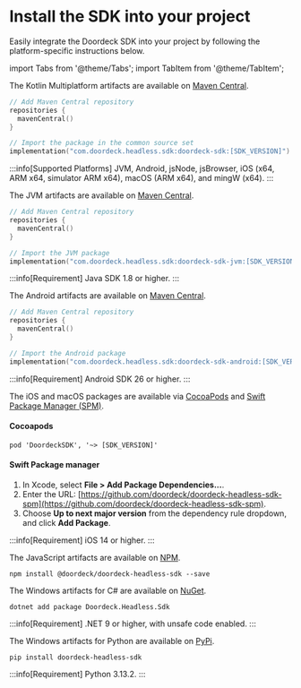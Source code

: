 # Install the SDK into your project

Easily integrate the Doordeck SDK into your project by following the platform-specific instructions below.

import Tabs from '@theme/Tabs';
import TabItem from '@theme/TabItem';

<Tabs>
<TabItem value="kmp" label="KMP">

The Kotlin Multiplatform artifacts are available on [Maven Central](https://central.sonatype.com/artifact/com.doordeck.headless.sdk/doordeck-sdk).

```kotlin showLineNumbers title="gradle.kts"
// Add Maven Central repository
repositories {
  mavenCentral()
}

// Import the package in the common source set
implementation("com.doordeck.headless.sdk:doordeck-sdk:[SDK_VERSION]")
```

:::info[Supported Platforms]
JVM, Android, jsNode, jsBrowser, iOS (x64, ARM x64, simulator ARM x64), macOS (ARM x64), and mingW (x64).
:::

</TabItem>
<TabItem value="jvm" label="JVM">

The JVM artifacts are available on [Maven Central](https://central.sonatype.com/artifact/com.doordeck.headless.sdk/doordeck-sdk-jvm).

```kotlin showLineNumbers title="gradle.kts"
// Add Maven Central repository
repositories {
  mavenCentral()
}

// Import the JVM package
implementation("com.doordeck.headless.sdk:doordeck-sdk-jvm:[SDK_VERSION]")
```
:::info[Requirement]
Java SDK 1.8 or higher.
:::

</TabItem>
<TabItem value="android" label="Android">

The Android artifacts are available on [Maven Central](https://central.sonatype.com/artifact/com.doordeck.headless.sdk/doordeck-sdk-android).

```kotlin showLineNumbers title="gradle.kts"
// Add Maven Central repository
repositories {
  mavenCentral()
}

// Import the Android package
implementation("com.doordeck.headless.sdk:doordeck-sdk-android:[SDK_VERSION]")
```
:::info[Requirement]
Android SDK 26 or higher.
:::

</TabItem>
<TabItem value="swift" label="Swift">

The iOS and macOS packages are available via [CocoaPods](https://cocoapods.org/pods/DoordeckSDK) and [Swift Package Manager (SPM)](https://github.com/doordeck/doordeck-headless-sdk-spm).

#### Cocoapods
```pod 'DoordeckSDK', '~> [SDK_VERSION]'```

#### Swift Package manager
1. In Xcode, select **File > Add Package Dependencies...**.
2. Enter the URL: [https://github.com/doordeck/doordeck-headless-sdk-spm](https://github.com/doordeck/doordeck-headless-sdk-spm).
3. Choose **Up to next major version** from the dependency rule dropdown, and click **Add Package**.

:::info[Requirement]
iOS 14 or higher.
:::

</TabItem>
<TabItem value="js" label="JavaScript">

The JavaScript artifacts are available on [NPM](https://www.npmjs.com/package/@doordeck/doordeck-headless-sdk).

```shell title="Shell"
npm install @doordeck/doordeck-headless-sdk --save
```

</TabItem>
<TabItem value="csharp" label="C#">

The Windows artifacts for C# are available on [NuGet](https://www.nuget.org/packages/Doordeck.Headless.Sdk).

```shell title="Shell"
dotnet add package Doordeck.Headless.Sdk
```
:::info[Requirement]
.NET 9 or higher, with unsafe code enabled.
:::

</TabItem>
<TabItem value="python" label="Python">

The Windows artifacts for Python are available on [PyPi](https://pypi.org/project/doordeck-headless-sdk/).

```shell title="Shell"
pip install doordeck-headless-sdk
```
:::info[Requirement]
Python 3.13.2.
:::

</TabItem>
</Tabs>

